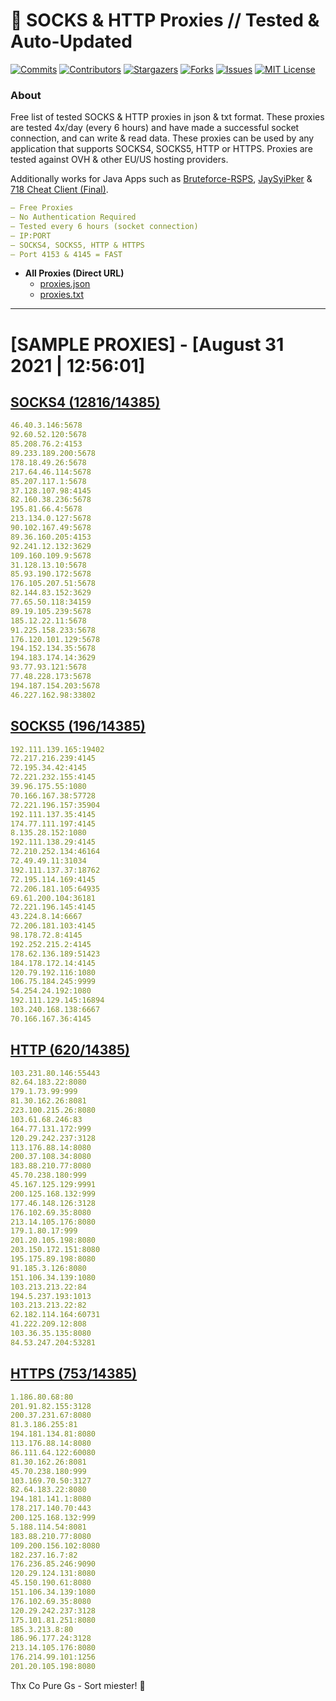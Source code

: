 <!-- MARKDOWN LINKS & IMAGES -->
<!-- https://www.markdownguide.org/basic-syntax/#reference-style-links -->
[contributors-shield]: https://img.shields.io/github/contributors/KaiBurton/free-proxies-autoupdated?style=for-the-badge
[contributors-url]: https://github.com/KaiBurton/free-proxies-autoupdated/graphs/contributors
[forks-shield]: https://img.shields.io/github/forks/KaiBurton/free-proxies-autoupdated?style=for-the-badge
[forks-url]: https://github.com/KaiBurton/free-proxies-autoupdated/network/members
[stars-shield]: https://img.shields.io/github/stars/KaiBurton/free-proxies-autoupdated?style=for-the-badge
[stars-url]: https://github.com/KaiBurton/free-proxies-autoupdated/stargazers
[issues-shield]: https://img.shields.io/github/issues/KaiBurton/free-proxies-autoupdated?style=for-the-badge
[issues-url]: https://github.com/KaiBurton/free-proxies-autoupdated/issues
[license-shield]: https://img.shields.io/github/license/KaiBurton/free-proxies-autoupdated?style=for-the-badge
[license-url]: https://github.com/KaiBurton/free-proxies-autoupdated/blob/main/LICENSE
[commit-shield]: https://img.shields.io/github/last-commit/KaiBurton/free-proxies-autoupdated?style=for-the-badge
[commit-url]: https://github.com/KaiBurton/free-proxies-autoupdated/commits/main

# 🎁 SOCKS & HTTP Proxies // Tested & Auto-Updated

[![Commits][commit-shield]][commit-url]
[![Contributors][contributors-shield]][contributors-url]
[![Stargazers][stars-shield]][stars-url]
[![Forks][forks-shield]][forks-url]
[![Issues][issues-shield]][issues-url]
[![MIT License][license-shield]][license-url]

### About
Free list of tested SOCKS & HTTP proxies in json & txt format. These proxies are tested 4x/day (every 6 hours) and have made a successful socket connection, and can write & read data. These proxies can be used by any application that supports SOCKS4, SOCKS5, HTTP or HTTPS. Proxies are tested against OVH & other EU/US hosting providers.

Additionally works for Java Apps such as [Bruteforce-RSPS](https://github.com/KaiBurton/Bruteforce-RSPS), [JaySyiPker](https://github.com/JayArrowz/JaySyiPker) & [718 Cheat Client (Final)](https://github.com/KaiBurton/718-Cheat-Client-Final). 

```yaml
— Free Proxies
— No Authentication Required
— Tested every 6 hours (socket connection)
— IP:PORT
— SOCKS4, SOCKS5, HTTP & HTTPS
— Port 4153 & 4145 = FAST
```

- **All Proxies (Direct URL)**
  - [proxies.json](https://raw.githubusercontent.com/KaiBurton/free-proxies-autoupdated/main/proxies.json)
  - [proxies.txt](https://raw.githubusercontent.com/KaiBurton/free-proxies-autoupdated/main/proxies.txt)

---

# [SAMPLE PROXIES] - [August 31 2021 | 12:56:01]

## [SOCKS4 (12816/14385)](https://raw.githubusercontent.com/KaiBurton/free-proxies-autoupdated/main/proxies-socks4.txt)
```yaml
46.40.3.146:5678
92.60.52.120:5678
85.208.76.2:4153
89.233.189.200:5678
178.18.49.26:5678
217.64.46.114:5678
85.207.117.1:5678
37.128.107.98:4145
82.160.38.236:5678
195.81.66.4:5678
213.134.0.127:5678
90.102.167.49:5678
89.36.160.205:4153
92.241.12.132:3629
109.160.109.9:5678
31.128.13.10:5678
85.93.190.172:5678
176.105.207.51:5678
82.144.83.152:3629
77.65.50.118:34159
89.19.105.239:5678
185.12.22.11:5678
91.225.158.233:5678
176.120.101.129:5678
194.152.134.35:5678
194.183.174.14:3629
93.77.93.121:5678
77.48.228.173:5678
194.187.154.203:5678
46.227.162.98:33802
```

## [SOCKS5 (196/14385)](https://raw.githubusercontent.com/KaiBurton/free-proxies-autoupdated/main/proxies-socks5.txt)
```yaml
192.111.139.165:19402
72.217.216.239:4145
72.195.34.42:4145
72.221.232.155:4145
39.96.175.55:1080
70.166.167.38:57728
72.221.196.157:35904
192.111.137.35:4145
174.77.111.197:4145
8.135.28.152:1080
192.111.138.29:4145
72.210.252.134:46164
72.49.49.11:31034
192.111.137.37:18762
72.195.114.169:4145
72.206.181.105:64935
69.61.200.104:36181
72.221.196.145:4145
43.224.8.14:6667
72.206.181.103:4145
98.178.72.8:4145
192.252.215.2:4145
178.62.136.189:51423
184.178.172.14:4145
120.79.192.116:1080
106.75.184.245:9999
54.254.24.192:1080
192.111.129.145:16894
103.240.168.138:6667
70.166.167.36:4145
```

## [HTTP (620/14385)](https://raw.githubusercontent.com/KaiBurton/free-proxies-autoupdated/main/proxies-http.txt)
```yaml
103.231.80.146:55443
82.64.183.22:8080
179.1.73.99:999
81.30.162.26:8081
223.100.215.26:8080
103.61.68.246:83
164.77.131.172:999
120.29.242.237:3128
113.176.88.14:8080
200.37.108.34:8080
183.88.210.77:8080
45.70.238.180:999
45.167.125.129:9991
200.125.168.132:999
177.46.148.126:3128
176.102.69.35:8080
213.14.105.176:8080
179.1.80.17:999
201.20.105.198:8080
203.150.172.151:8080
195.175.89.198:8080
91.185.3.126:8080
151.106.34.139:1080
103.213.213.22:84
194.5.237.193:1013
103.213.213.22:82
62.182.114.164:60731
41.222.209.12:808
103.36.35.135:8080
84.53.247.204:53281
```

## [HTTPS (753/14385)](https://raw.githubusercontent.com/KaiBurton/free-proxies-autoupdated/main/proxies-https.txt)
```yaml
1.186.80.68:80
201.91.82.155:3128
200.37.231.67:8080
81.3.186.255:81
194.181.134.81:8080
113.176.88.14:8080
86.111.64.122:60080
81.30.162.26:8081
45.70.238.180:999
103.169.70.50:3127
82.64.183.22:8080
194.181.141.1:8080
178.217.140.70:443
200.125.168.132:999
5.188.114.54:8081
183.88.210.77:8080
109.200.156.102:8080
182.237.16.7:82
176.236.85.246:9090
120.29.124.131:8080
45.150.190.61:8080
151.106.34.139:1080
176.102.69.35:8080
120.29.242.237:3128
175.101.81.251:8080
185.3.213.8:80
186.96.177.24:3128
213.14.105.176:8080
176.214.99.101:1256
201.20.105.198:8080
```



Thx Co Pure Gs - Sort miester! 💟